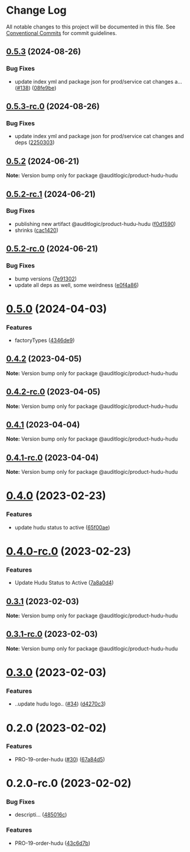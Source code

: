 # Change Log

All notable changes to this project will be documented in this file.
See [Conventional Commits](https://conventionalcommits.org) for commit guidelines.

## [0.5.3](https://github.com/auditlogic/product/compare/@auditlogic/product-hudu-hudu@0.5.2...@auditlogic/product-hudu-hudu@0.5.3) (2024-08-26)


### Bug Fixes

* update index yml and package json for prod/service cat changes a… ([#138](https://github.com/auditlogic/product/issues/138)) ([08fe9be](https://github.com/auditlogic/product/commit/08fe9beb1c8457462a19bc69caa02e6212d97e1a))





## [0.5.3-rc.0](https://github.com/auditlogic/product/compare/@auditlogic/product-hudu-hudu@0.5.2...@auditlogic/product-hudu-hudu@0.5.3-rc.0) (2024-08-26)


### Bug Fixes

* update index yml and package json for prod/service cat changes and deps ([2250303](https://github.com/auditlogic/product/commit/225030363a363608240135b7ebed386b28f01e4b))





## [0.5.2](https://github.com/auditlogic/product/compare/@auditlogic/product-hudu-hudu@0.5.2-rc.1...@auditlogic/product-hudu-hudu@0.5.2) (2024-06-21)

**Note:** Version bump only for package @auditlogic/product-hudu-hudu





## [0.5.2-rc.1](https://github.com/auditlogic/product/compare/@auditlogic/product-hudu-hudu@0.5.2-rc.0...@auditlogic/product-hudu-hudu@0.5.2-rc.1) (2024-06-21)


### Bug Fixes

* publishing new artifact @auditlogic/product-hudu-hudu ([f0d1590](https://github.com/auditlogic/product/commit/f0d1590da7dd2201c4e55ea09a2690a8f1e60c1e))
* shrinks ([cac1420](https://github.com/auditlogic/product/commit/cac14200fefcd8183ab69fe89a47bd3f70f563e9))





## [0.5.2-rc.0](https://github.com/auditlogic/product/compare/@auditlogic/product-hudu-hudu@0.5.0...@auditlogic/product-hudu-hudu@0.5.2-rc.0) (2024-06-21)


### Bug Fixes

* bump versions ([7e91302](https://github.com/auditlogic/product/commit/7e913023b8b312150ed7762c32fbbe616be71de5))
* update all deps as well, some weirdness ([e0f4a86](https://github.com/auditlogic/product/commit/e0f4a864714e2d3de6bbf3da014d5312fe53be2f))





# [0.5.0](https://github.com/auditlogic/product/compare/@auditlogic/product-hudu-hudu@0.4.2...@auditlogic/product-hudu-hudu@0.5.0) (2024-04-03)


### Features

* factoryTypes ([4346de9](https://github.com/auditlogic/product/commit/4346de92693aee892fccf725338ffc7b80ab182b))





## [0.4.2](https://github.com/auditlogic/product/compare/@auditlogic/product-hudu-hudu@0.4.2-rc.0...@auditlogic/product-hudu-hudu@0.4.2) (2023-04-05)

**Note:** Version bump only for package @auditlogic/product-hudu-hudu





## [0.4.2-rc.0](https://github.com/auditlogic/product/compare/@auditlogic/product-hudu-hudu@0.4.1...@auditlogic/product-hudu-hudu@0.4.2-rc.0) (2023-04-05)

**Note:** Version bump only for package @auditlogic/product-hudu-hudu





## [0.4.1](https://github.com/auditlogic/product/compare/@auditlogic/product-hudu-hudu@0.4.0...@auditlogic/product-hudu-hudu@0.4.1) (2023-04-04)

**Note:** Version bump only for package @auditlogic/product-hudu-hudu





## [0.4.1-rc.0](https://github.com/auditlogic/product/compare/@auditlogic/product-hudu-hudu@0.4.0...@auditlogic/product-hudu-hudu@0.4.1-rc.0) (2023-04-04)

**Note:** Version bump only for package @auditlogic/product-hudu-hudu





# [0.4.0](https://github.com/auditlogic/product/compare/@auditlogic/product-hudu-hudu@0.3.1...@auditlogic/product-hudu-hudu@0.4.0) (2023-02-23)


### Features

* update hudu status to active ([65f00ae](https://github.com/auditlogic/product/commit/65f00ae7803aef046542229032a65c0fbf6f4784))





# [0.4.0-rc.0](https://github.com/auditlogic/product/compare/@auditlogic/product-hudu-hudu@0.3.1...@auditlogic/product-hudu-hudu@0.4.0-rc.0) (2023-02-23)


### Features

* Update Hudu Status to Active ([7a8a0d4](https://github.com/auditlogic/product/commit/7a8a0d447c0ba0dc773fd009a17be7cfdd900538))





## [0.3.1](https://github.com/auditlogic/product/compare/@auditlogic/product-hudu-hudu@0.3.1-rc.0...@auditlogic/product-hudu-hudu@0.3.1) (2023-02-03)

**Note:** Version bump only for package @auditlogic/product-hudu-hudu





## [0.3.1-rc.0](https://github.com/auditlogic/product/compare/@auditlogic/product-hudu-hudu@0.3.0...@auditlogic/product-hudu-hudu@0.3.1-rc.0) (2023-02-03)

**Note:** Version bump only for package @auditlogic/product-hudu-hudu





# [0.3.0](https://github.com/auditlogic/product/compare/@auditlogic/product-hudu-hudu@0.2.0...@auditlogic/product-hudu-hudu@0.3.0) (2023-02-03)


### Features

* ..update hudu logo.. ([#34](https://github.com/auditlogic/product/issues/34)) ([d4270c3](https://github.com/auditlogic/product/commit/d4270c3431077d24694f7d086afd84dd760b4c85))





# 0.2.0 (2023-02-02)


### Features

* PRO-19-order-hudu ([#30](https://github.com/auditlogic/product/issues/30)) ([67a84d5](https://github.com/auditlogic/product/commit/67a84d51d2a0dbf7ca180e68eaac442acb106b19))





# 0.2.0-rc.0 (2023-02-02)


### Bug Fixes

* descripti... ([485016c](https://github.com/auditlogic/product/commit/485016c00a4f894932608081045b6c3faeb6d183))


### Features

* PRO-19-order-hudu ([43c6d7b](https://github.com/auditlogic/product/commit/43c6d7be117ac85d032a5a9b0031a0ea97eecc01))
